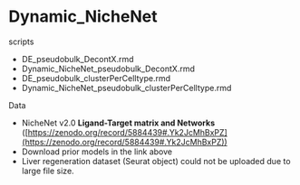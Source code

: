 # Dynamic_NicheNet

scripts
  - DE_pseudobulk_DecontX.rmd
  - Dynamic_NicheNet_pseudobulk_DecontX.rmd
  - DE_pseudobulk_clusterPerCelltype.rmd
  - Dynamic_NicheNet_pseudobulk_clusterPerCelltype.rmd
  
Data
  - NicheNet v2.0 **Ligand-Target matrix and Networks** ([https://zenodo.org/record/5884439#.Yk2JcMhBxPZ](https://zenodo.org/record/5884439#.Yk2JcMhBxPZ))
  - Download prior models in the link above
  - Liver regeneration dataset (Seurat object) could not be uploaded due to large file size.
